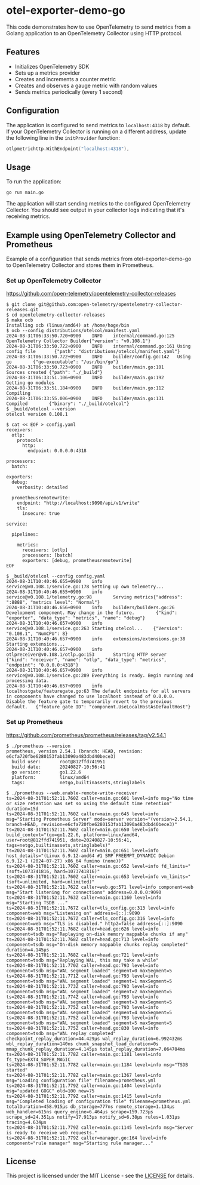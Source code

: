 # otel-exporter-demo-go

This code demonstrates how to use OpenTelemetry to send metrics from a Golang application to an OpenTelemetry Collector using HTTP protocol.

## Features

- Initializes OpenTelemetry SDK
- Sets up a metrics provider
- Creates and increments a counter metric
- Creates and observes a gauge metric with random values
- Sends metrics periodically (every 1 second)

## Configuration

The application is configured to send metrics to `localhost:4318` by default. If your OpenTelemetry Collector is running on a different address, update the following line in the `initProvider` function:

```go
otlpmetrichttp.WithEndpoint("localhost:4318"),
```

## Usage

To run the application:

```
go run main.go
```

The application will start sending metrics to the configured OpenTelemetry Collector. You should see output in your collector logs indicating that it's receiving metrics.

## Example using OpenTelemetry Collector and Prometheus

Example of a configuration that sends metrics from otel-exporter-demo-go to OpenTelemetry Collector and stores them in Prometheus.

### Set up OpenTelemetry Collector

https://github.com/open-telemetry/opentelemetry-collector-releases

```
$ git clone git@github.com:open-telemetry/opentelemetry-collector-releases.git
$ cd opentelemetry-collector-releases
$ make ocb
Installing ocb (linux/amd64) at /home/hoge/bin
$ ocb --config distributions/otelcol/manifest.yaml
2024-08-31T06:33:50.720+0900    INFO    internal/command.go:125 OpenTelemetry Collector Builder{"version": "v0.108.1"}
2024-08-31T06:33:50.722+0900    INFO    internal/command.go:161 Using config file       {"path": "distributions/otelcol/manifest.yaml"}
2024-08-31T06:33:50.722+0900    INFO    builder/config.go:142   Using go        {"go-executable": "/usr/bin/go"}
2024-08-31T06:33:50.723+0900    INFO    builder/main.go:101     Sources created {"path": "./_build"}
2024-08-31T06:33:51.106+0900    INFO    builder/main.go:192     Getting go modules
2024-08-31T06:33:51.184+0900    INFO    builder/main.go:112     Compiling
2024-08-31T06:33:55.006+0900    INFO    builder/main.go:131     Compiled        {"binary": "./_build/otelcol"}
$ _build/otelcol --version
otelcol version 0.108.1
```

```
$ cat << EOF > config.yaml
receivers:
  otlp:
    protocols:
      http:
        endpoint: 0.0.0.0:4318

processors:
  batch:

exporters:
  debug:
    verbosity: detailed

  prometheusremotewrite:
    endpoint: "http://localhost:9090/api/v1/write"
    tls:
      insecure: true

service:

  pipelines:

    metrics:
      receivers: [otlp]
      processors: [batch]
      exporters: [debug, prometheusremotewrite]
EOF
```

```
$ _build/otelcol --config config.yaml
2024-08-31T10:40:46.655+0900    info    service@v0.108.1/service.go:178 Setting up own telemetry...
2024-08-31T10:40:46.655+0900    info    service@v0.108.1/telemetry.go:98        Serving metrics{"address": ":8888", "metrics level": "Normal"}
2024-08-31T10:40:46.656+0900    info    builders/builders.go:26 Development component. May change in the future.        {"kind": "exporter", "data_type": "metrics", "name": "debug"}
2024-08-31T10:40:46.657+0900    info    service@v0.108.1/service.go:263 Starting otelcol...    {"Version": "0.108.1", "NumCPU": 8}
2024-08-31T10:40:46.657+0900    info    extensions/extensions.go:38     Starting extensions...
2024-08-31T10:40:46.657+0900    info    otlpreceiver@v0.108.1/otlp.go:153       Starting HTTP server    {"kind": "receiver", "name": "otlp", "data_type": "metrics", "endpoint": "0.0.0.0:4318"}
2024-08-31T10:40:46.657+0900    info    service@v0.108.1/service.go:289 Everything is ready. Begin running and processing data.
2024-08-31T10:40:46.657+0900    info    localhostgate/featuregate.go:63 The default endpoints for all servers in components have changed to use localhost instead of 0.0.0.0. Disable the feature gate to temporarily revert to the previous default.   {"feature gate ID": "component.UseLocalHostAsDefaultHost"}
```

### Set up Prometheus

https://github.com/prometheus/prometheus/releases/tag/v2.54.1

```
$ ./prometheus --version
prometheus, version 2.54.1 (branch: HEAD, revision: e6cfa720fbe6280153fab13090a483dbd40bece3)
  build user:       root@812ffd741951
  build date:       20240827-10:56:41
  go version:       go1.22.6
  platform:         linux/amd64
  tags:             netgo,builtinassets,stringlabels
```

```
$ ./prometheus --web.enable-remote-write-receiver
ts=2024-08-31T01:52:11.760Z caller=main.go:601 level=info msg="No time or size retention was set so using the default time retention" duration=15d
ts=2024-08-31T01:52:11.760Z caller=main.go:645 level=info msg="Starting Prometheus Server" mode=server version="(version=2.54.1, branch=HEAD, revision=e6cfa720fbe6280153fab13090a483dbd40bece3)"
ts=2024-08-31T01:52:11.760Z caller=main.go:650 level=info build_context="(go=go1.22.6, platform=linux/amd64, user=root@812ffd741951, date=20240827-10:56:41, tags=netgo,builtinassets,stringlabels)"
ts=2024-08-31T01:52:11.760Z caller=main.go:651 level=info host_details="(Linux 6.9.12-amd64 #1 SMP PREEMPT_DYNAMIC Debian 6.9.12-1 (2024-07-27) x86_64 fumino (none))"
ts=2024-08-31T01:52:11.760Z caller=main.go:652 level=info fd_limits="(soft=1073741816, hard=1073741816)"
ts=2024-08-31T01:52:11.760Z caller=main.go:653 level=info vm_limits="(soft=unlimited, hard=unlimited)"
ts=2024-08-31T01:52:11.762Z caller=web.go:571 level=info component=web msg="Start listening for connections" address=0.0.0.0:9090
ts=2024-08-31T01:52:11.763Z caller=main.go:1160 level=info msg="Starting TSDB ..."
ts=2024-08-31T01:52:11.767Z caller=tls_config.go:313 level=info component=web msg="Listening on" address=[::]:9090
ts=2024-08-31T01:52:11.767Z caller=tls_config.go:316 level=info component=web msg="TLS is disabled." http2=false address=[::]:9090
ts=2024-08-31T01:52:11.768Z caller=head.go:626 level=info component=tsdb msg="Replaying on-disk memory mappable chunks if any"
ts=2024-08-31T01:52:11.768Z caller=head.go:713 level=info component=tsdb msg="On-disk memory mappable chunks replay completed" duration=4.145µs
ts=2024-08-31T01:52:11.768Z caller=head.go:721 level=info component=tsdb msg="Replaying WAL, this may take a while"
ts=2024-08-31T01:52:11.770Z caller=head.go:793 level=info component=tsdb msg="WAL segment loaded" segment=0 maxSegment=5
ts=2024-08-31T01:52:11.771Z caller=head.go:793 level=info component=tsdb msg="WAL segment loaded" segment=1 maxSegment=5
ts=2024-08-31T01:52:11.773Z caller=head.go:793 level=info component=tsdb msg="WAL segment loaded" segment=2 maxSegment=5
ts=2024-08-31T01:52:11.774Z caller=head.go:793 level=info component=tsdb msg="WAL segment loaded" segment=3 maxSegment=5
ts=2024-08-31T01:52:11.775Z caller=head.go:793 level=info component=tsdb msg="WAL segment loaded" segment=4 maxSegment=5
ts=2024-08-31T01:52:11.775Z caller=head.go:793 level=info component=tsdb msg="WAL segment loaded" segment=5 maxSegment=5
ts=2024-08-31T01:52:11.775Z caller=head.go:830 level=info component=tsdb msg="WAL replay completed" checkpoint_replay_duration=44.429µs wal_replay_duration=6.992432ms wbl_replay_duration=140ns chunk_snapshot_load_duration=0s mmap_chunk_replay_duration=4.145µs total_replay_duration=7.064704ms
ts=2024-08-31T01:52:11.778Z caller=main.go:1181 level=info fs_type=EXT4_SUPER_MAGIC
ts=2024-08-31T01:52:11.778Z caller=main.go:1184 level=info msg="TSDB started"
ts=2024-08-31T01:52:11.778Z caller=main.go:1367 level=info msg="Loading configuration file" filename=prometheus.yml
ts=2024-08-31T01:52:11.779Z caller=main.go:1404 level=info msg="updated GOGC" old=100 new=75
ts=2024-08-31T01:52:11.779Z caller=main.go:1415 level=info msg="Completed loading of configuration file" filename=prometheus.yml totalDuration=458.915µs db_storage=777ns remote_storage=1.134µs web_handler=615ns query_engine=6.464µs scrape=159.723µs scrape_sd=24.351µs notify=17.913µs notify_sd=6.38µs rules=1.031µs tracing=4.634µs
ts=2024-08-31T01:52:11.779Z caller=main.go:1145 level=info msg="Server is ready to receive web requests."
ts=2024-08-31T01:52:11.779Z caller=manager.go:164 level=info component="rule manager" msg="Starting rule manager..."
```

## License

This project is licensed under the MIT License - see the [LICENSE](https://opensource.org/license/mit) for details.
